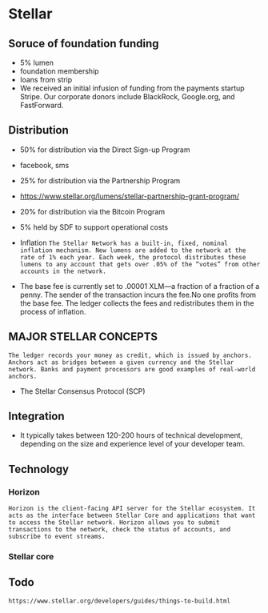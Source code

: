 # Stellar

## Soruce of foundation funding
- 5% lumen
- foundation membership
- loans from strip
- We received an initial infusion of funding from the payments startup Stripe. Our corporate donors include BlackRock, Google.org, and FastForward.

## Distribution
* 50% for distribution via the Direct Sign-up Program
- facebook, sms

* 25% for distribution via the Partnership Program
- https://www.stellar.org/lumens/stellar-partnership-grant-program/

* 20% for distribution via the Bitcoin Program

* 5% held by SDF to support operational costs

* Inflation
`The Stellar Network has a built-in, fixed, nominal inflation mechanism. New lumens are added to the network at the rate of 1% each year. Each week, the protocol distributes these lumens to any account that gets over .05% of the “votes” from other accounts in the network.
`
* The base fee is currently set to .00001 XLM—a fraction of a fraction of a penny. The sender of the transaction incurs the fee.No one profits from the base fee. The ledger collects the fees and redistributes them in the process of inflation.


## MAJOR STELLAR CONCEPTS
`The ledger records your money as credit, which is issued by anchors. Anchors act as bridges between a given currency and the Stellar network. Banks and payment processors are good examples of real-world anchors.
`
* The Stellar Consensus Protocol (SCP)

## Integration
* It typically takes between 120-200 hours of technical development, depending on the size and experience level of your developer team.


## Technology
### Horizon
`Horizon is the client-facing API server for the Stellar ecosystem. It acts as the interface between Stellar Core and applications that want to access the Stellar network. Horizon allows you to submit transactions to the network, check the status of accounts, and subscribe to event streams.
`

### Stellar core

## Todo
`https://www.stellar.org/developers/guides/things-to-build.html`

